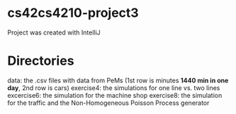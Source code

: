 # cs42cs4210-project3

Project was created with IntelliJ

# Directories

data: the .csv files with data from PeMs (1st row is minutes **1440 min in one day**, 2nd row is cars)
exercise4: the simulations for one line vs. two lines
excercise6: the simulation for the machine shop
exercise8: the simulation for the traffic and the Non-Homogeneous Poisson Process generator
